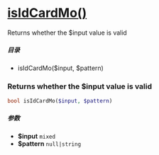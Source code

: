 [isIdCardMo()](http://twinh.github.com/widget/api/isIdCardMo)
=============================================================

Returns whether the $input value is valid

##### 目录
* isIdCardMo($input, $pattern)

### Returns whether the $input value is valid
```php
bool isIdCardMo($input, $pattern)
```

##### 参数
* **$input** `mixed` 
* **$pattern** `null|string` 

